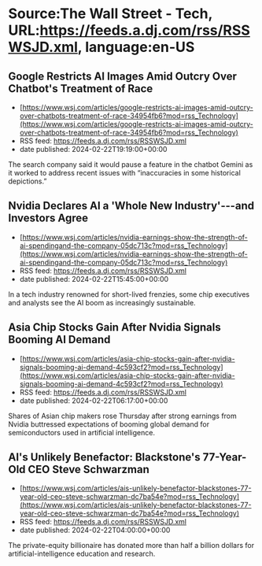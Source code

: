 # Source:The Wall Street - Tech, URL:https://feeds.a.dj.com/rss/RSSWSJD.xml, language:en-US

## Google Restricts AI Images Amid Outcry Over Chatbot's Treatment of Race
 - [https://www.wsj.com/articles/google-restricts-ai-images-amid-outcry-over-chatbots-treatment-of-race-34954fb6?mod=rss_Technology](https://www.wsj.com/articles/google-restricts-ai-images-amid-outcry-over-chatbots-treatment-of-race-34954fb6?mod=rss_Technology)
 - RSS feed: https://feeds.a.dj.com/rss/RSSWSJD.xml
 - date published: 2024-02-22T19:19:00+00:00

The search company said it would pause a feature in the chatbot Gemini as it worked to address recent issues with “inaccuracies in some historical depictions.”

## Nvidia Declares AI a 'Whole New Industry'---and Investors Agree
 - [https://www.wsj.com/articles/nvidia-earnings-show-the-strength-of-ai-spendingand-the-company-05dc713c?mod=rss_Technology](https://www.wsj.com/articles/nvidia-earnings-show-the-strength-of-ai-spendingand-the-company-05dc713c?mod=rss_Technology)
 - RSS feed: https://feeds.a.dj.com/rss/RSSWSJD.xml
 - date published: 2024-02-22T15:45:00+00:00

In a tech industry renowned for short-lived frenzies, some chip executives and analysts see the AI boom as increasingly sustainable.

## Asia Chip Stocks Gain After Nvidia Signals Booming AI Demand
 - [https://www.wsj.com/articles/asia-chip-stocks-gain-after-nvidia-signals-booming-ai-demand-4c593cf2?mod=rss_Technology](https://www.wsj.com/articles/asia-chip-stocks-gain-after-nvidia-signals-booming-ai-demand-4c593cf2?mod=rss_Technology)
 - RSS feed: https://feeds.a.dj.com/rss/RSSWSJD.xml
 - date published: 2024-02-22T06:17:00+00:00

Shares of Asian chip makers rose Thursday after strong earnings from Nvidia buttressed expectations of booming global demand for semiconductors used in artificial intelligence.

## AI's Unlikely Benefactor: Blackstone's 77-Year-Old CEO Steve Schwarzman
 - [https://www.wsj.com/articles/ais-unlikely-benefactor-blackstones-77-year-old-ceo-steve-schwarzman-dc7ba54e?mod=rss_Technology](https://www.wsj.com/articles/ais-unlikely-benefactor-blackstones-77-year-old-ceo-steve-schwarzman-dc7ba54e?mod=rss_Technology)
 - RSS feed: https://feeds.a.dj.com/rss/RSSWSJD.xml
 - date published: 2024-02-22T04:00:00+00:00

The private-equity billionaire has donated more than half a billion dollars for artificial-intelligence education and research.

